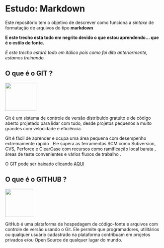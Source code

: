 # Estudo: Markdown
Este repositório tem o objetivo de descrever como funciona a *síntaxe* de formatação de arquivos do tipo **markdown**

**E este trecho está todo em negrito devido o que estou aprendendo... que é o estilo de fonte.**

*E este trecho estará todo em itálico pois como foi dito anteriormente, estamos treinando.*

## O que é o GIT ?
<img src= "https://git-scm.com/images/logos/2color-lightbg@2x.png" width="100" height="90">

Git é um sistema de controle de versão distribuído gratuito e de código aberto projetado para lidar com tudo, desde projetos pequenos a muito grandes com velocidade e eficiência.

Git é fácil de aprender e ocupa uma área pequena com desempenho extremamente rápido . Ele supera as ferramentas SCM como Subversion, CVS, Perforce e ClearCase com recursos como ramificação local barata , áreas de teste convenientes e vários fluxos de trabalho .

O GIT pode ser baixado clicando <a href="https://git-scm.com/downloads">AQUI</a>

## O que é o GITHUB ?
<img src= "https://logosmarcas.net/wp-content/uploads/2020/12/GitHub-Logo.png" wight="100" height="90">

GitHub é uma plataforma de hospedagem de código-fonte e arquivos com controle de versão usando o Git. Ele permite que programadores, utilitários ou qualquer usuário cadastrado na plataforma contribuam em projetos privados e/ou Open Source de qualquer lugar do mundo.
